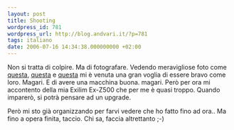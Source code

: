 ```yaml
---
layout: post
title: Shooting
wordpress_id: 781
wordpress_url: http://blog.andvari.it/?p=781
tags: italiano
date: 2006-07-16 14:34:38.000000000 +02:00
---
```

Non si tratta di colpire. Ma di fotografare. Vedendo meravigliose foto come <a href="http://www.flickr.com/photos/pensiero/189377649/">questa</a>, <a href="http://www.flickr.com/photos/pensiero/188815633/">questa</a> e <a href="http://www.flickr.com/photos/pensiero/188296884/">questa</a> mi è venuta una gran voglia di essere bravo come loro. Magari. E di avere una macchina buona. magari. Però per ora mi accontento della mia Exilim Ex-Z500 che per me è quasi troppo. Quando imparerò, si potrà pensare ad un upgrade.

Però mi sto già organizzando per farvi vedere che ho fatto fino ad ora.. Ma fino a opera finita, taccio. Chi sa, faccia altrettanto ;-)
